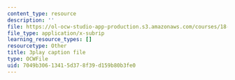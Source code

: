 ```yaml
---
content_type: resource
description: ''
file: https://ol-ocw-studio-app-production.s3.amazonaws.com/courses/18-01sc-single-variable-calculus-fall-2010/7049b30613415d378f39d159b80b3fe0_Pd2xP5zDsRw.vtt
file_type: application/x-subrip
learning_resource_types: []
resourcetype: Other
title: 3play caption file
type: OCWFile
uid: 7049b306-1341-5d37-8f39-d159b80b3fe0
---
```

